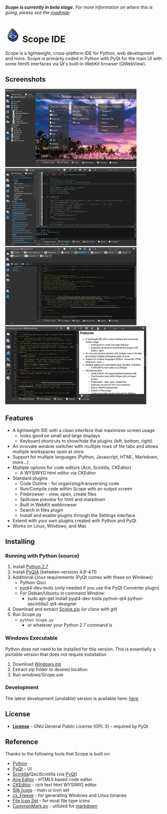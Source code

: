 _**Scope is currently in beta stage.** For more information on where this is going, please see the [roadmap](docs/roadmap.md)_

# <img src="style/img/scope.png" height="48px;"> Scope IDE
Scope is a lightweight, cross-platform IDE for Python, web development and more. Scope is primarily coded in Python with PyQt for the main UI with some html5 interfaces via Qt's built-in WebKit browser (QWebView).

## Screenshots
<a href="docs/img/scope_home.png" target="_blank" title="Scope Home Screen"><img src="docs/img/scope_home.png" height=250></a>
<a href="docs/img/scope_editor.png" target="_blank" title="Scope Screenshot"><img src="docs/img/scope_editor.png" height=250></a>
<a href="docs/img/scope_tabs.png" target="_blank" title="Scope File Tabs"><img src="docs/img/scope_tabs.png" height=250></a>
<a href="docs/img/scope_preview.png" target="_blank" title="Scope File Tabs"><img src="docs/img/scope_preview.png" height=250></a>

## Features
- A lightweight IDE with a clean interface that maximizes screen usage
    - looks good on small and large displays
    - Keyboard shortcuts to show/hide the plugins (left, bottom, right)
- An innovate window switcher with multiple rows of file tabs and allows multiple workspaces open at once
- Support for multiple languages (Python, Javascript, HTML, Markdown, more...)
- Multiple options for code editors (Ace, Scintilla, CKEditor)
    - A WYSIWYG html editor via CKEditor
- Standard plugins
    - Code Outline - for organizing/transversing code
    - Run/Compile code within Scope with an output screen
    - Filebrowser - view, open, create files
    - Splitview preview for html and markdown
    - Built in WebKit webbrowser
    - Search in files plugin
    - Install and enable plugins through the Settings interface
- Extend with your own plugins created with Python and PyQt
- Works on Linux, Windows, and Mac

## Installing

### Running with Python (source)
1. Install [Python 2.7](https://www.python.org/downloads/)
2. Install [PyQt4](http://www.riverbankcomputing.com/software/pyqt/download) (between versions 4.8-4.11)
3. Additional Linux requirements (PyQt comes with these on Windows)
    - Python-Qsci
    - pyqt4-dev-tools (only needed if you use the PyQt Converter plugin)
    - For Debian/Ubuntu in command Window:
        - sudo apt-get install pyqt4-dev-tools python-qt4 python-qscintilla2 qt4-designer
4. Download and extract [Scope.zip](https://github.com/lucidlylogicole/scope/archive/master.zip) *(or clone with git)*
5. Run Scope.py 
    - ```python Scope.py```
        - or whatever your Python 2.7 command is

### Windows Executable
Python does not need to be installed for this version. This is essentially a portable version that does not require installation

1. Download [Windows zip](https://github.com/lucidlylogicole/scope/archive/windows.zip)
2. Extract zip folder to desired location
3. Run *windows/Scope.exe*

### Development
The latest development (unstable) version is available here: [here](https://github.com/lucidlylogicole/scope/tree/dev)

## License
- **[License](LICENSE.txt)** - GNU General Public License (GPL 3) - required by PyQt

## Reference
Thanks to the following tools that Scope is built on:

- [Python](http://python.org) 
- [PyQt](http://www.riverbankcomputing.com/software/pyqt) - UI
- [Scintilla](http://www.scintilla.org/)/QsciScintilla (via [PyQt](http://www.riverbankcomputing.com/software/pyqt))
- [Ace Editor](http://ace.c9.io/) - HTML5 based code editor
- [CKEditor](http://ckeditor.com/) - rich text html WYSIWIG editor
- [Silk Icons](http://www.famfamfam.com/lab/icons/silk/) - main ui icon set
- [cx_Freeze](http://cx-freeze.sourceforge.net/) - for generating Windows and Linux binaries
- [File Icon Set](https://github.com/teambox/Free-file-icons) - for most file type icons
- [CommonMark.py](https://github.com/rolandshoemaker/CommonMark-py) - utilized for [markdown](http://commonmark.org/)